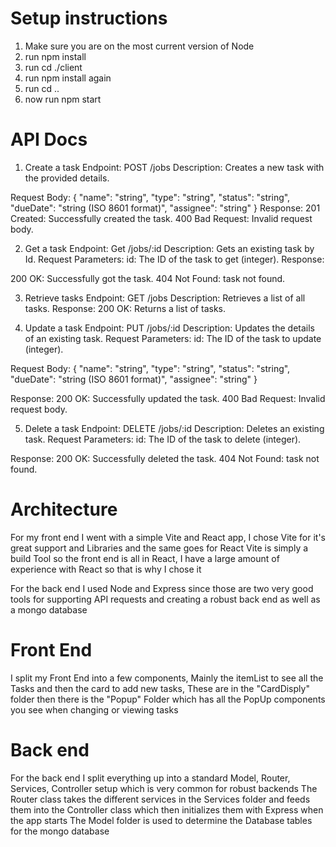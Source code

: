 # Setup instructions
1. Make sure you are on the most current version of Node
2. run npm install
3. run cd ./client 
4. run npm install again 
5. run cd ..
6. now run npm start 

# API Docs 
1. Create a task
Endpoint: POST /jobs
Description: Creates a new task with the provided details.

Request Body:
{
  "name": "string",
  "type": "string",
  "status": "string",
  "dueDate": "string (ISO 8601 format)",
  "assignee": "string"
}
Response:
201 Created: Successfully created the task.
400 Bad Request: Invalid request body.

2. Get a task
Endpoint: Get /jobs/:id
Description: Gets an existing task by Id.
Request Parameters:
id: The ID of the task to get (integer).
Response:

200 OK: Successfully got the task.
404 Not Found: task not found.

3. Retrieve tasks
Endpoint: GET /jobs
Description: Retrieves a list of all tasks.
Response:
200 OK: Returns a list of tasks.

4. Update a task
Endpoint: PUT /jobs/:id
Description: Updates the details of an existing task.
Request Parameters:
id: The ID of the task to update (integer).

Request Body:
{
  "name": "string",
  "type": "string",
  "status": "string",
  "dueDate": "string (ISO 8601 format)",
  "assignee": "string"
}

Response:
200 OK: Successfully updated the task.
400 Bad Request: Invalid request body.

5. Delete a task
Endpoint: DELETE /jobs/:id
Description: Deletes an existing task.
Request Parameters:
id: The ID of the task to delete (integer).

Response:
200 OK: Successfully deleted the task.
404 Not Found: task not found.

# Architecture 
For my front end I went with a simple Vite and React app, I chose Vite for it's great support and Libraries and the same goes for React
Vite is simply a build Tool so the front end is all in React, I have a large amount of experience with React so that is why I chose it 

For the back end I used Node and Express since those are two very good tools for supporting API requests and creating a robust back end as well as a mongo database

# Front End 
I split my Front End into a few components, Mainly the itemList to see all the Tasks and then the card to add new tasks, These are in the "CardDisply" folder
then there is the "Popup" Folder which has all the PopUp components you see when changing or viewing tasks 

# Back end
For the back end I split everything up into a standard Model, Router, Services, Controller setup which is very common for robust backends 
The Router class takes the different services in the Services folder and feeds them into the Controller class which then initializes them with Express when the app starts 
The Model folder is used to determine the Database tables for the mongo database

